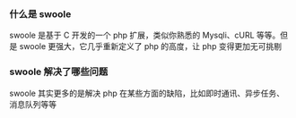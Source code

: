 
### 什么是 swoole
swoole 是基于 C 开发的一个 php 扩展，类似你熟悉的 Mysqli、cURL 等等。但是 swoole 更强大，它几乎重新定义了 php 的高度，让 php 变得更加无可挑剔

### swoole 解决了哪些问题
swoole 其实更多的是解决 php 在某些方面的缺陷，比如即时通讯、异步任务、消息队列等等

### 